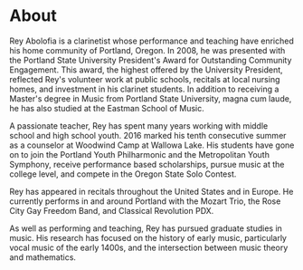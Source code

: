 # About

Rey Abolofia is a clarinetist whose performance and teaching have enriched his
home community of Portland, Oregon. In 2008, he was presented with the Portland
State University President's Award for Outstanding Community Engagement. This
award, the highest offered by the University President, reflected Rey's
volunteer work at public schools, recitals at local nursing homes, and
investment in his clarinet students. In addition to receiving a Master's degree
in Music from Portland State University, magna cum laude, he has also studied
at the Eastman School of Music.

A passionate teacher, Rey has spent many years working with middle school and
high school youth. 2016 marked his tenth consecutive summer as a counselor at
Woodwind Camp at Wallowa Lake. His students have gone on to join the Portland
Youth Philharmonic and the Metropolitan Youth Symphony, receive performance
based scholarships, pursue music at the college level, and compete in the
Oregon State Solo Contest.

Rey has appeared in recitals throughout the United States and in Europe. He
currently performs in and around Portland with the Mozart Trio, the Rose City
Gay Freedom Band, and Classical Revolution PDX.

As well as performing and teaching, Rey has pursued graduate studies in music.
His research has focused on the history of early music, particularly vocal
music of the early 1400s, and the intersection between music theory and
mathematics.
